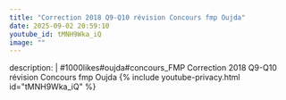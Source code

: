 ```yaml
---
title: "Correction 2018 Q9-Q10 révision Concours fmp Oujda"
date: 2025-09-02 20:59:10 
youtube_id: tMNH9Wka_iQ
image: ""
---
```

description: |
  #1000likes#oujda#concours_FMP
  Correction 2018 Q9-Q10 révision Concours fmp Oujda
{% include youtube-privacy.html id="tMNH9Wka_iQ" %}

